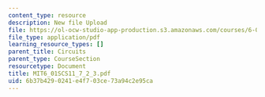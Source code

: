 ```yaml
---
content_type: resource
description: New file Upload
file: https://ol-ocw-studio-app-production.s3.amazonaws.com/courses/6-01sc-introduction-to-electrical-engineering-and-computer-science-i-spring-2011/6b37b4290241e4f703ce73a94c2e95ca_MIT6_01SCS11_7_2_3.pdf
file_type: application/pdf
learning_resource_types: []
parent_title: Circuits
parent_type: CourseSection
resourcetype: Document
title: MIT6_01SCS11_7_2_3.pdf
uid: 6b37b429-0241-e4f7-03ce-73a94c2e95ca
---
```


